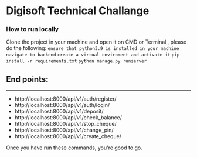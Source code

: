 
# Digisoft Technical Challange

### How to run locally
Clone the project in your machine and open  it on CMD or Terminal
, please do the following:
`ensure that python3.9 is installed in your machine`
`navigate to backend`
`create a virtual enviroment and activate it`
`pip install -r requirements.txt`
`python manage.py runserver`


## End points:
***
   * http://localhost:8000/api/v1/auth/register/
   * http://localhost:8000/api/v1/auth/login/
   * http://localhost:8000/api/v1/deposit/ 
   * http://localhost:8000/api/v1/check_balance/ 
   * http://localhost:8000/api/v1/stop_cheque/ 
   * http://localhost:8000/api/v1/change_pin/ 
   * http://localhost:8000/api/v1/create_cheque/ 

 

Once you have run these commands, you're good to go.
